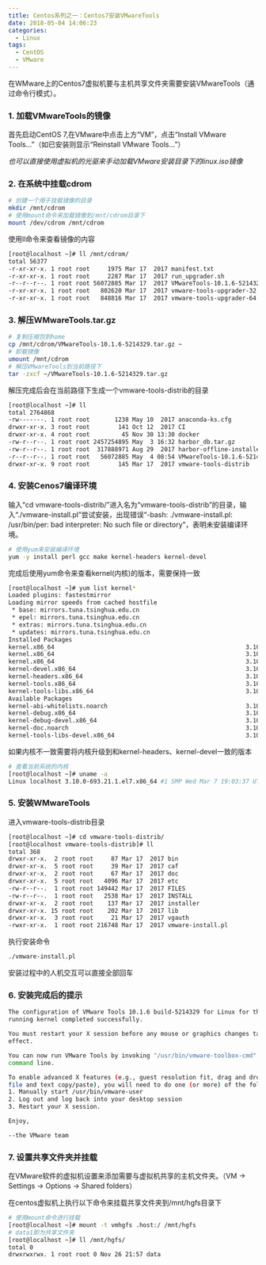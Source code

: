 ```yaml
---
title: Centos系列之一：Centos7安装VMwareTools
date: 2018-05-04 14:06:23
categories:
  - Linux
tags:
  - CentOS
  - VMware
---
```

在WMware上的Centos7虚拟机要与主机共享文件夹需要安装VMwareTools（通过命令行模式）。

<!-- more -->

### 1. 加载VMwareTools的镜像
首先启动CentOS 7,在VMware中点击上方“VM”，点击“Install VMware Tools...”（如已安装则显示“Reinstall VMware Tools...”）

*也可以直接使用虚拟机的光驱来手动加载VMware安装目录下的linux.iso镜像*
### 2. 在系统中挂载cdrom
```bash
# 创建一个用于挂载镜像的目录
mkdir /mnt/cdrom
# 使用mount命令来加载镜像到/mnt/cdrom目录下
mount /dev/cdrom /mnt/cdrom
```
使用ll命令来查看镜像的内容
```bash
[root@localhost ~]# ll /mnt/cdrom/
total 56377
-r-xr-xr-x. 1 root root     1975 Mar 17  2017 manifest.txt
-r-xr-xr-x. 1 root root     2287 Mar 17  2017 run_upgrader.sh
-r--r--r--. 1 root root 56072885 Mar 17  2017 VMwareTools-10.1.6-5214329.tar.gz
-r-xr-xr-x. 1 root root   802620 Mar 17  2017 vmware-tools-upgrader-32
-r-xr-xr-x. 1 root root   848816 Mar 17  2017 vmware-tools-upgrader-64
```
### 3. 解压WMwareTools.tar.gz
```bash
# 复制压缩包到home
cp /mnt/cdrom/VMwareTools-10.1.6-5214329.tar.gz ~
# 卸载镜像
umount /mnt/cdrom
# 解压VMwareTools到当前路径下
tar -zxcf ~/VMwareTools-10.1.6-5214329.tar.gz
```
解压完成后会在当前路径下生成一个vmware-tools-distrib的目录
```bash
[root@localhost ~]# ll
total 2764868
-rw-------. 1 root root       1238 May 10  2017 anaconda-ks.cfg
drwxr-xr-x. 3 root root        141 Oct 12  2017 CI
drwxr-xr-x. 4 root root         45 Nov 30 13:30 docker
-rw-r--r--. 1 root root 2457254895 May  3 16:32 harbor_db.tar.gz
-rw-r--r--. 1 root root  317888971 Aug 29  2017 harbor-offline-installer-0.5.0.tgz
-r--r--r--. 1 root root   56072885 May  4 08:54 VMwareTools-10.1.6-5214329.tar.gz
drwxr-xr-x. 9 root root        145 Mar 17  2017 vmware-tools-distrib
```
### 4. 安装Cenos7编译环境
输入“cd vmware-tools-distrib/”进入名为“vmware-tools-distrib”的目录，输入“./vmware-install.pl”尝试安装，出现错误“-bash: ./vmware-install.pl: /usr/bin/per: bad interpreter: No such file or directory”，表明未安装编译环境。
```bash
# 使用yum来安装编译环境
yum -y install perl gcc make kernel-headers kernel-devel
```
完成后使用yum命令来查看kernel(内核)的版本，需要保持一致
```bash
[root@localhost ~]# yum list kernel*
Loaded plugins: fastestmirror
Loading mirror speeds from cached hostfile
 * base: mirrors.tuna.tsinghua.edu.cn
 * epel: mirrors.tuna.tsinghua.edu.cn
 * extras: mirrors.tuna.tsinghua.edu.cn
 * updates: mirrors.tuna.tsinghua.edu.cn
Installed Packages
kernel.x86_64                                                      3.10.0-514.el7                                          @anaconda
kernel.x86_64                                                      3.10.0-514.16.1.el7                                     @updates
kernel.x86_64                                                      3.10.0-693.21.1.el7                                     @updates
kernel-devel.x86_64                                                3.10.0-693.21.1.el7                                     @updates
kernel-headers.x86_64                                              3.10.0-693.21.1.el7                                     @updates
kernel-tools.x86_64                                                3.10.0-693.21.1.el7                                     @updates
kernel-tools-libs.x86_64                                           3.10.0-693.21.1.el7                                     @updates
Available Packages
kernel-abi-whitelists.noarch                                       3.10.0-693.21.1.el7                                     updates
kernel-debug.x86_64                                                3.10.0-693.21.1.el7                                     updates
kernel-debug-devel.x86_64                                          3.10.0-693.21.1.el7                                     updates
kernel-doc.noarch                                                  3.10.0-693.21.1.el7                                     updates
kernel-tools-libs-devel.x86_64                                     3.10.0-693.21.1.el7                                     updates
```
如果内核不一致需要将内核升级到和kernel-headers、kernel-devel一致的版本
```bash
# 查看当前系统的内核
[root@localhost ~]# uname -a
Linux localhost 3.10.0-693.21.1.el7.x86_64 #1 SMP Wed Mar 7 19:03:37 UTC 2018 x86_64 x86_64 x86_64 GNU/Linux
```
### 5. 安装WMwareTools
进入vmware-tools-distrib目录
```bash
[root@localhost ~]# cd vmware-tools-distrib/
[root@localhost vmware-tools-distrib]# ll
total 368
drwxr-xr-x.  2 root root     87 Mar 17  2017 bin
drwxr-xr-x.  5 root root     39 Mar 17  2017 caf
drwxr-xr-x.  2 root root     67 Mar 17  2017 doc
drwxr-xr-x.  5 root root   4096 Mar 17  2017 etc
-rw-r--r--.  1 root root 149442 Mar 17  2017 FILES
-rw-r--r--.  1 root root   2538 Mar 17  2017 INSTALL
drwxr-xr-x.  2 root root    137 Mar 17  2017 installer
drwxr-xr-x. 15 root root    202 Mar 17  2017 lib
drwxr-xr-x.  3 root root     21 Mar 17  2017 vgauth
-rwxr-xr-x.  1 root root 216748 Mar 17  2017 vmware-install.pl
```
执行安装命令
```bash
./vmware-install.pl
```
安装过程中的人机交互可以直接全部回车
### 6. 安装完成后的提示
```bash
The configuration of VMware Tools 10.1.6 build-5214329 for Linux for this
running kernel completed successfully.

You must restart your X session before any mouse or graphics changes take
effect.

You can now run VMware Tools by invoking "/usr/bin/vmware-toolbox-cmd" from the
command line.

To enable advanced X features (e.g., guest resolution fit, drag and drop, and
file and text copy/paste), you will need to do one (or more) of the following:
1. Manually start /usr/bin/vmware-user
2. Log out and log back into your desktop session
3. Restart your X session.

Enjoy,

--the VMware team
```
### 7. 设置共享文件夹并挂载
在VMware软件的虚拟机设置来添加需要与虚拟机共享的主机文件夹。（VM -> Settings -> Options -> Shared folders）

在centos虚拟机上执行以下命令来挂载共享文件夹到/mnt/hgfs目录下
```bash
# 使用mount命令进行挂载
[root@localhost ~]# mount -t vmhgfs .host:/ /mnt/hgfs
# data1即为共享文件夹
[root@localhost ~]# ll /mnt/hgfs/
total 0
drwxrwxrwx. 1 root root 0 Nov 26 21:57 data
```